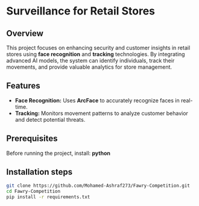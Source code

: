 # Surveillance for Retail Stores

## Overview
This project focuses on enhancing security and customer insights in retail stores using **face recognition** and **tracking** technologies. By integrating advanced AI models, the system can identify individuals, track their movements, and provide valuable analytics for store management.

## Features
- **Face Recognition:** Uses **ArcFace** to accurately recognize faces in real-time.
- **Tracking:** Monitors movement patterns to analyze customer behavior and detect potential threats.

## Prerequisites
Before running the project, install:
**python**


## Installation steps
```bash
git clone https://github.com/Mohamed-Ashraf273/Fawry-Competition.git
cd Fawry-Competition
pip install -r requirements.txt
```